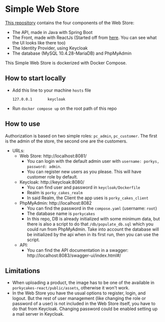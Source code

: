 # Simple Web Store
[This repository](https://github.com/SMati000/simple_web_store) contains the four components of the Web Store:

- The API, made in Java with Spring Boot
- The Front, made with ReactJs (Started off from [here](https://github.com/Kurtney21/hdev-web-store). You can see what the UI looks like there too)
- The Identity Provider, using Keycloak
- The database (MySQL 10.4.28-MariaDB) and PhpMyAdmin

This Simple Web Store is dockerized with Docker Compose.

## How to start locally
- Add this line to your machine `hosts` file
    ```
    127.0.0.1       keycloak
    ```
- Run `docker compose up` on the root path of this repo

## How to use
Authorization is based on two simple roles: `pc_admin`, `pc_customer`. The first is the admin of the store, the second one are the customers.

- URLs:
    - Web Store: http://localhost:8081/
        - You can login with the default admin user with `username: porkys, password: admin`.
        - You can register new users as you please. This will have customer role by default.
    - Keycloak: http://keycloak:8080/ 
        - You can find user and password in `keycloak/Dockerfile`
        - Realm is `porky_cakes_realm`
        - In said Realm, the Client the app uses is `porky_cakes_client`
    - PhpMyAdmin: http://localhost:8082
        - You can find the password in the `compose.yaml` (username: `root`)
        - The database name is `porkycakes`
        - In this repo, DB is already initialized with some minimum data, but there is also a script to do that `/db/populate_db.sql` which you could run from PhpMyAdmin. Take into account the database will be initialized by the api when in its first run, then you can use the script.
    - API:
        - You can find the API documentation in a swagger: http://localhost:8083/swagger-ui/index.html#/

## Limitations
- When uploading a product, the image has to be one of the available in `porkycakes-react/public/assets`, otherwise it won't work.
- In the Web Store you have the usual options to register, login, and logout. But the rest of user management (like changing the role or password of a user) is not included in the Web Store itself, you have to do that from Keycloak. Changing password could be enabled setting up a mail server in Keycloak.

